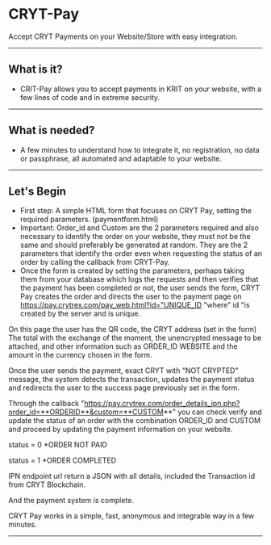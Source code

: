 # CRYT-Pay
Accept CRYT Payments on your Website/Store with easy integration.

----
## What is it? ##

  - CRIT-Pay allows you to accept payments in KRIT on your website, with a few lines of code and in extreme security.
  
----
## What is needed? ##

  - A few minutes to understand how to integrate it, no registration, no data or passphrase, all automated and adaptable to your website.
  
  ----
## Let's Begin ##

  - First step: A simple HTML form that focuses on CRYT Pay, setting the required parameters. (paymentform.html)
  - Important: Order_id and Custom are the 2 parameters required and also necessary to identify the order on your website, they must not be the same and should preferably be generated at random. They are the 2 parameters that identify the order even when requesting the status of an order by calling the callback from CRYT-Pay.
  - Once the form is created by setting the parameters, perhaps taking them from your database which logs the requests and then verifies that the payment has been completed or not, the user sends the form, CRYT Pay creates the order and directs the user to the payment page on https://pay.crytrex.com/pay_web.html?id="UNIQUE_ID "where" id "is created by the server and is unique.

On this page the user has the QR code, the CRYT address (set in the form) The total with the exchange of the moment, the unencrypted message to be attached, and other information such as ORDER_ID WEBSITE and the amount in the currency chosen in the form.

Once the user sends the payment, exact CRYT with "NOT CRYPTED" message, the system detects the transaction, updates the payment status and redirects the user to the success page previously set in the form.

Through the callback "https://pay.crytrex.com/order_details_ipn.php?order_id=**ORDERID**&custom=**CUSTOM**" you can check verify and update the status of an order with the combination ORDER_ID and CUSTOM and proceed by updating the payment information on your website.

status = 0 *ORDER NOT PAID

status = 1 *ORDER COMPLETED


IPN endpoint url return a JSON with all details, included the Transaction id from CRYT Blockchain.

And the payment system is complete.

CRYT Pay works in a simple, fast, anonymous and integrable way in a few minutes.
  
  ----
